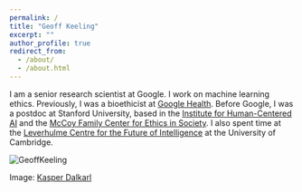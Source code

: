 ```yaml
---
permalink: /
title: "Geoff Keeling"
excerpt: ""
author_profile: true
redirect_from: 
  - /about/
  - /about.html
---
```


I am a senior research scientist at Google. I work on machine learning ethics. Previously, I was a bioethicist at [Google Health](https://health.google/). Before Google, I was a postdoc at Stanford University, based in the [Institute for Human-Centered AI](https://hai.stanford.edu/) and the [McCoy Family Center for Ethics in Society](https://ethicsinsociety.stanford.edu/). I also spent time at the [Leverhulme Centre for the Future of Intelligence](http://lcfi.ac.uk) at the University of Cambridge.


![GeoffKeeling](https://geoffkeeling.github.io/images/bio-photo.jpg)

Image: [Kasper Dalkarl](https://www.kasperdalkarl.com/)
